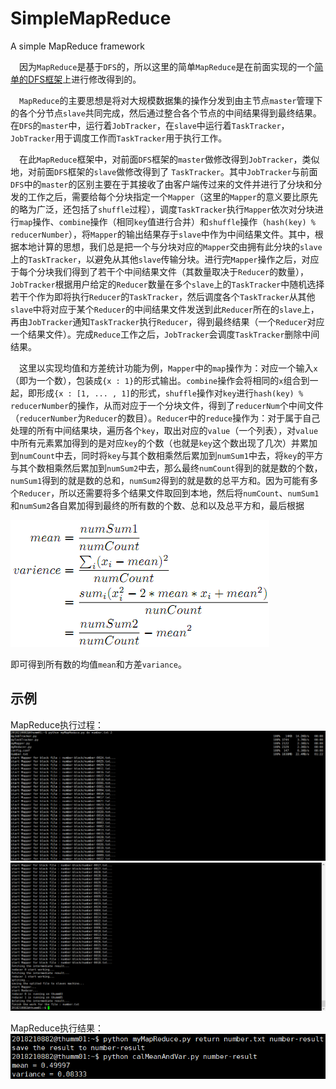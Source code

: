 # SimpleMapReduce
A simple MapReduce framework

&emsp;因为``MapReduce``是基于``DFS``的，所以这里的简单``MapReduce``是在前面实现的一个[简单的DFS框架](https://github.com/ShowLo/SimpleDFS)上进行修改得到的。

&emsp;``MapReduce``的主要思想是将对大规模数据集的操作分发到由主节点``master``管理下的各个分节点``slave``共同完成，然后通过整合各个节点的中间结果得到最终结果。在``DFS``的``master``中，运行着``JobTracker``，在``slave``中运行着``TaskTracker``，``JobTracker``用于调度工作而``TaskTracker``用于执行工作。

&emsp;在此``MapReduce``框架中，对前面``DFS``框架的``master``做修改得到``JobTracker``，类似地，对前面``DFS``框架的``slave``做修改得到了 ``TaskTracker``。其中``JobTracker``与前面``DFS``中的``master``的区别主要在于其接收了由客户端传过来的文件并进行了分块和分发的工作之后，需要给每个分块指定一个``Mapper``（这里的``Mapper``的意义要比原先的略为广泛，还包括了``shuffle``过程），调度``TaskTracker``执行``Mapper``依次对分块进行``map``操作、``combine``操作（相同``key``值进行合并）和``shuffle``操作（``hash(key) % reducerNumber``），将``Mapper``的输出结果存于``slave``中作为中间结果文件。其中，根据本地计算的思想，我们总是把一个与分块对应的``Mapper``交由拥有此分块的``slave``上的``TaskTracker``，以避免从其他``slave``传输分块。进行完``Mapper``操作之后，对应于每个分块我们得到了若干个中间结果文件（其数量取决于``Reducer``的数量），``JobTracker``根据用户给定的``Reducer``数量在多个``slave``上的``TaskTracker``中随机选择若干个作为即将执行``Reducer``的``TaskTracker``，然后调度各个``TaskTracker``从其他``slave``中将对应于某个``Reducer``的中间结果文件发送到此``Reducer``所在的``slave``上，再由``JobTracker``通知``TaskTracker``执行``Reducer``，得到最终结果（一个``Reducer``对应一个结果文件）。完成``Reduce``工作之后，``JobTracker``会调度``TaskTracker``删除中间结果。

&emsp;这里以实现均值和方差统计功能为例，``Mapper``中的``map``操作为：对应一个输入`x`（即为一个数），包装成``{x : 1}``的形式输出。``combine``操作会将相同的``x``组合到一起，即形成``{x : [1, ... , 1]``的形式，``shuffle``操作对``key``进行``hash(key) % reducerNumber``的操作，从而对应于一个分块文件，得到了``reducerNum``个中间文件（``reducerNumber``为``Reducer``的数目）。``Reducer``中的``reduce``操作为：对于属于自己处理的所有中间结果块，遍历各个``key``，取出对应的``value``（一个列表），对``value``中所有元素累加得到的是对应``key``的个数（也就是``key``这个数出现了几次）并累加到``numCount``中去，同时将``key``与其个数相乘然后累加到``numSum1``中去，将``key``的平方与其个数相乘然后累加到``numSum2``中去，那么最终``numCount``得到的就是数的个数，``numSum1``得到的就是数的总和，``numSum2``得到的就是数的总平方和。因为可能有多个``Reducer``，所以还需要将多个结果文件取回到本地，然后将``numCount``、``numSum1``和``numSum2``各自累加得到最终的所有数的个数、总和以及总平方和，最后根据

![Image](formula.png)

即可得到所有数的均值``mean``和方差``variance``。

## 示例
MapReduce执行过程：
![Image](MR1.png)
![Image](MR2.png)

MapReduce执行结果：
![Image](MRResult.png)
